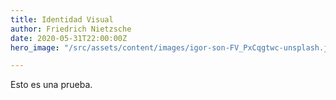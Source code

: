 ```yaml
---
title: Identidad Visual
author: Friedrich Nietzsche
date: 2020-05-31T22:00:00Z
hero_image: "/src/assets/content/images/igor-son-FV_PxCqgtwc-unsplash.jpg"

---
```

Esto es una prueba.